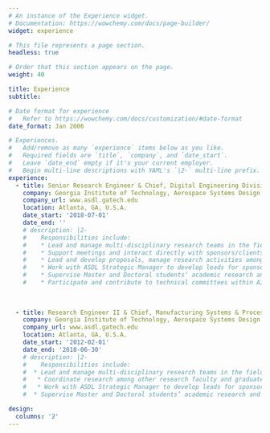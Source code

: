 ```yaml
---
# An instance of the Experience widget.
# Documentation: https://wowchemy.com/docs/page-builder/
widget: experience

# This file represents a page section.
headless: true

# Order that this section appears on the page.
weight: 40

title: Experience
subtitle:

# Date format for experience
#   Refer to https://wowchemy.com/docs/customization/#date-format
date_format: Jan 2006

# Experiences.
#   Add/remove as many `experience` items below as you like.
#   Required fields are `title`, `company`, and `date_start`.
#   Leave `date_end` empty if it's your current employer.
#   Begin multi-line descriptions with YAML's `|2-` multi-line prefix.
experience:
  - title: Senior Research Engineer & Chief, Digital Engineering Division
    company: Georgia Institute of Technology, Aerospace Systems Design Laboratory
    company_url: www.asdl.gatech.edu
    location: Atlanta, GA, U.S.A.
    date_start: '2018-07-01'
    date_end: ''
    # description: |2-
    #    Responsibilities include:
    #    * Lead and manage multi-disciplinary research teams in the fields of living habitats, digital twins & ecosystems, digital factories, production analytics, machine  learning, artificial intelligence, data fusion, big data, strategic planning, data/text mining, visual analytics, decision support environments.
    #    * Support meetings and interact directly with sponsors/clients from both government and industry.
    #    * Lead and develop proposals, manage research activities among other research faculty and graduate students, manage schedules, budgets and deliverables.
    #    * Work with ASDL Strategic Manager to develop leads for sponsored research projects.
    #    * Supervise Master and Doctoral students’ academic research and serve on Ph.D. thesis committees.
    #    * Participate and contribute to technical committees within AIAA. 
        
   
        
  - title: Research Engineer II & Chief, Manufacturing Systems & Process Design branch
    company: Georgia Institute of Technology, Aerospace Systems Design Laboratory
    company_url: www.asdl.gatech.edu
    location: Atlanta, GA, U.S.A.
    date_start: '2012-02-01'
    date_end: '2018-06-30'
    # description: |2-
    #    Responsibilities include:
    #  * Lead and manage multi-disciplinary research teams in the fields of production analytics, aircraft and UAV/UAS affordability-based design, manufacturing-influenced design, technology portfolio and strategic planning, and data/text mining and visual analytics.
    #   * Coordinate research among other research faculty and graduate students.
    #   * Work with ASDL Strategic Manager to develop leads for sponsored research projects.
    #  * Supervise Master and Doctoral students’ academic research and serve on Ph.D. thesis committees.

design:
  columns: '2'
---
```


